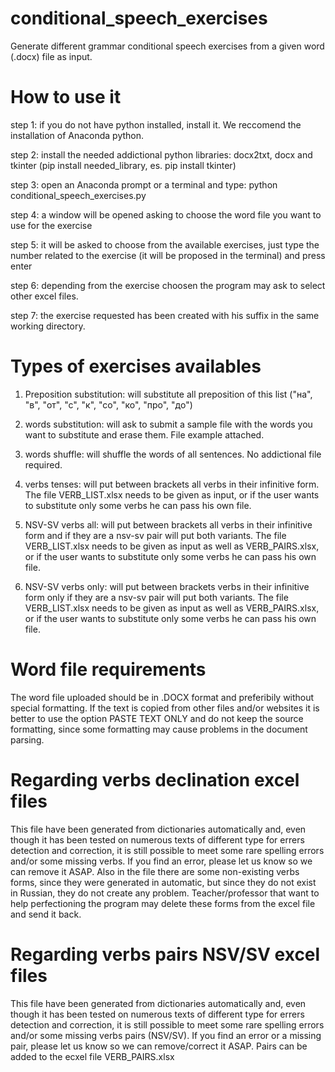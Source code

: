 # conditional_speech_exercises
Generate different grammar conditional speech exercises from a given word (.docx) file as input. 

# How to use it
step 1: if you do not have python installed, install it. We reccomend the installation of Anaconda python.

step 2: install the needed addictional python libraries: docx2txt, docx and tkinter (pip install needed_library, es. pip install tkinter)

step 3: open an Anaconda prompt or a terminal and type: python conditional_speech_exercises.py

step 4: a window will be opened asking to choose the word file you want to use for the exercise

step 5: it will be asked to choose from the available exercises, just type the number related to the exercise (it will be proposed in the terminal) and press enter

step 6: depending from the exercise choosen the program may ask to select other excel files. 

step 7: the exercise requested has been created with his suffix in the same working directory. 


# Types of exercises availables

1. Preposition substitution: will substitute all preposition of this list ("на", "в", "от", "с", "к", "со", "ко", "про", "до")

2. words substitution: will ask to submit a sample file with the words you want to substitute and erase them. File example attached.

3. words shuffle: will shuffle the words of all sentences. No addictional file required. 

4. verbs tenses: will put between brackets all verbs in their infinitive form. The file VERB_LIST.xlsx needs to be given as input, or if the user wants to substitute only some verbs he can pass his own file.

5. NSV-SV verbs all: will put between brackets all verbs in their infinitive form and if they are a nsv-sv pair will put both variants. The file VERB_LIST.xlsx needs to be given as input as well as VERB_PAIRS.xlsx, or if the user wants to substitute only some verbs he can pass his own file.

5. NSV-SV verbs only: will put between brackets verbs in their infinitive form only if they are a nsv-sv pair will put both variants. The file VERB_LIST.xlsx needs to be given as input as well as VERB_PAIRS.xlsx, or if the user wants to substitute only some verbs he can pass his own file.


# Word file requirements
The word file uploaded should be in .DOCX format and preferibily without special formatting. If the text is copied from other files and/or websites it is better to use the option PASTE TEXT ONLY and do not keep the source formatting, since some formatting may cause problems in the document parsing.


# Regarding verbs declination excel files
This file have been generated from dictionaries automatically and, even though it has been tested on numerous texts of different type for errers detection and correction, it is still possible to meet some rare spelling errors and/or some missing verbs. If you find an error, please let us know so we can remove it ASAP. Also in the file there are some non-existing verbs forms, since they were generated in automatic, but since they do not exist in Russian, they do not create any problem. Teacher/professor that want to help perfectioning the program may delete these forms from the excel file and send it back.

# Regarding verbs pairs NSV/SV excel files
This file have been generated from dictionaries automatically and, even though it has been tested on numerous texts of different type for errers detection and correction, it is still possible to meet some rare spelling errors and/or some missing verbs pairs (NSV/SV). If you find an error or a missing pair, please let us know so we can remove/correct it ASAP. Pairs can be added to the ecxel file VERB_PAIRS.xlsx 
